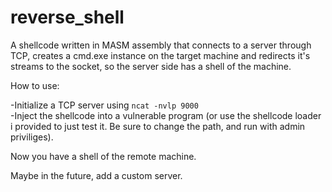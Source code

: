# reverse_shell
A shellcode written in MASM assembly that connects to a server through TCP, creates a cmd.exe instance on the target machine and redirects it's streams to the socket, so the server side has a shell of the machine.

How to use:

-Initialize a TCP server using `ncat -nvlp 9000`\
-Inject the shellcode into a vulnerable program (or use the shellcode loader i provided to just test it. Be sure to change the path, and run with admin priviliges).

Now you have a shell of the remote machine.

Maybe in the future, add a custom server.
